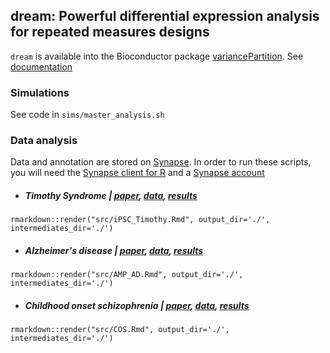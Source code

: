 ## dream: Powerful differential expression analysis for repeated measures designs

`dream` is available into the Bioconductor package [variancePartition](http://bioconductor.org/packages/release/bioc/html/variancePartition.html).  See [documentation](http://bioconductor.org/packages/devel/bioc/vignettes/variancePartition/inst/doc/dream.html)


### Simulations
See code in `sims/master_analysis.sh`

### Data analysis

Data and annotation are stored on [Synapse](https://www.synapse.org).  In order to run these scripts, you will need the [Synapse client for R](https://docs.synapse.org/articles/getting_started.html) and a [Synapse account](https://www.synapse.org/#!RegisterAccount:0)

- ##### Timothy Syndrome | [paper](https://www.nature.com/articles/nm.2576), [data](https://www.ncbi.nlm.nih.gov/geo/query/acc.cgi?acc=GSE25542), [results](https://cdn.rawgit.com/GabrielHoffman/dream_analysis/7f756df5/results/iPSC_Timothy.html)

`rmarkdown::render("src/iPSC_Timothy.Rmd", output_dir='./', intermediates_dir='./')`

- ##### Alzheimer's disease | [paper](https://www.nature.com/articles/sdata2018185), [data](https://www.synapse.org/#!Synapse:syn3159438), [results](https://cdn.rawgit.com/GabrielHoffman/dream_analysis/7f756df5/results/AMP_AD.html)

`rmarkdown::render("src/AMP_AD.Rmd", output_dir='./', intermediates_dir='./')`

- ##### Childhood onset schizophrenia | [paper](https://www.nature.com/articles/s41467-017-02330-5), [data](www.synapse.org/hiPSC_COS), [results](https://cdn.rawgit.com/GabrielHoffman/dream_analysis/7f756df5/results/COS.html)

`rmarkdown::render("src/COS.Rmd", output_dir='./', intermediates_dir='./')`





